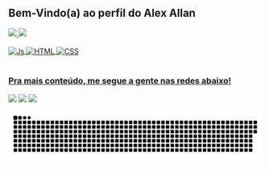 ## Bem-Vindo(a) ao perfil do Alex Allan

<div>
  <a href="https://github.com/AllexAllan">
  <img height="180em" src="https://github-readme-stats.vercel.app/api?username=AllexAllan&show_icons=true&theme=dracula&include_all_commits=true&count_private=true"/>
  <img height="180em" src="https://github-readme-stats.vercel.app/api/top-langs/?username=AllexAllan&layout=compact&langs_count=6&theme=dracula"/>
</div>
<div style="display: inline_block"><br>
  <img align="center" alt="Js" height="30" width="90" src="https://img.shields.io/badge/JavaScript-F7DF1E?logo=javascript&logoColor=000&style=flat" >
  <img align="center" alt="HTML" height="30" width="90" src="https://img.shields.io/badge/HTML5-E34F26?logo=html5&logoColor=fff&style=flat">
  <img align="center" alt="CSS" height="30" width="90"  src="https://img.shields.io/badge/CSS3-1572B6?logo=css3&logoColor=fff&style=flat">
</div>
 
 <br>
 
  ### Pra mais conteúdo, me segue a gente nas redes abaixo!
 
<div> 
  <a href="https://www.youtube.com/channel/UCdrLQiqdRHwTmrwEK28wjHw" target="_blank"><img src="https://img.shields.io/badge/Frontend%20Mentor-3F54A3?logo=frontendmentor&logoColor=fff&style=plastic" target="_blank"></a>
  <a href="https://www.instagram.com/oalexallan/?hl=pt-br" target="_blank"><img src="https://img.shields.io/badge/Instagram-E4405F?logo=instagram&logoColor=fff&style=plastic" target="_blank"></a>
    <a href="https://www.linkedin.com/in/alex-allan-silveira-a1b327264/" target="_blank"><img src="https://img.shields.io/badge/LinkedIn-0A66C2?logo=linkedin&logoColor=fff&style=plastic" target="_blank"></a>

 
  ![Snake animation](https://github.com/AllexAllan/AllexAllan/blob/output/github-contribution-grid-snake.svg)

</div>
